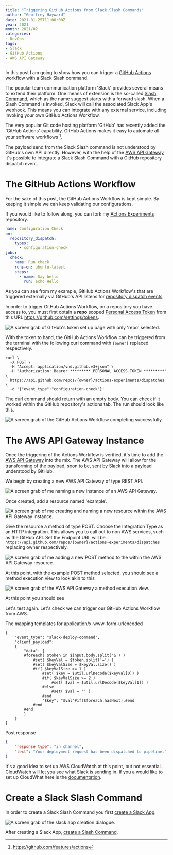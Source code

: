 ```yaml
---
title: "Triggering GitHub Actions from Slack Slash Commands"
author: "Geoffrey Hayward"
date: 2021-01-25T11:00:00Z
year: 2021
month: 2021/02
categories:
- DevOps
tags:
- Slack
- GitHub Actions
- AWS API Gateway
---
```

In this post I am going to show how you can trigger a [GitHub Actions](https://github.com/features/actions) workflow with a Slack Slash command.

<!-- more -->

The popular team communication platform 'Slack' provides several means to extend their platform. 
One means of extension is the so-called [Slash Command](https://api.slack.com/interactivity/slash-commands#what_are_commands), 
which as the name suggest starts with a forward slash. When a Slash Command is invoked, Slack will call the associated Slack 
App's webhook. This means you can integrate with any external service, including invoking your own GitHub Actions Workflow.

The very popular Git code hosting platform 'GitHub' has recently added the 'GitHub Actions' capability. GitHub Actions 
makes it easy to automate all your software workflows [^1].

The payload send from the Slack Slash command is not understood by GitHub's own API directly. However, with the help of 
the [AWS API Gateway](https://aws.amazon.com/api-gateway/) it's possible to integrate a Slack Slash Command with a 
GitHub repository dispatch event.

# The GitHub Actions Workflow
For the sake of this post, the GitHub Actions Workflow is kept simple. By keeping it simple we can keep validating 
our configurations.

If you would like to follow along, you can fork my [Actions Experiments](https://github.com/GeoffHayward/actions-experiments/) repository.

```yaml
name: Configuration Check
on:
  repository_dispatch:
    types:
      - configuration-check
jobs:
  check:
    name: Run check
    runs-on: ubuntu-latest
    steps:
      - name: Say hello
        run: echo Hello
```
As you can see from my example, GitHub Actions Workflow's that are triggered externally via GitHub's API listens for [repository dispatch events](https://docs.github.com/en/rest/reference/repos#create-a-repository-dispatch-event).

In order to trigger GitHub Actions Workflow, on a repository you have access to, you must first obtain a **repo** scoped [Personal Access Token](https://docs.github.com/en/github/authenticating-to-github/creating-a-personal-access-token)
from this URL https://github.com/settings/tokens. 

![A screen grab of GitHub's token set up page with only 'repo' selected. ](personal-access-token-setup.png)

With the token to hand, the GitHub Actions Workflow can be triggered from the terminal with the following curl command with
`{owner}` replaced respectively.

```shell
curl \
  -X POST \
  -H "Accept: application/vnd.github.v3+json" \
  -H "Authorization: Bearer ********* PERSONAL ACCESS TOKEN *********" \
  https://api.github.com/repos/{owner}/actions-experiments/dispatches \
  -d '{"event_type":"configuration-check"}'
```
The curl command should return with an empty body. You can check if it worked within the GitHub repository's actions tab.
The run should look like this. 

![A screen grab of the GitHub Actions Workflow completing successfully. ](github-actions-workflow-test-1.png)

# The AWS API Gateway Instance
Once the triggering of the Actions Workflow is verified, it's time to add the [AWS API Gateway](https://aws.amazon.com/api-gateway/) into the mix.
The AWS API Gateway will allow for the transforming of the payload, soon to be, sent by Slack into a payload understood by GitHub.

We begin by creating a new AWS API Gateway of type REST API.

![A screen grab of me naming a new instance of an AWS API Gateway. ](aws-api-gateway-setup-1.png)

Once created, add a resource named 'example'. 

![A screen grab of me creating and naming a new resource within the AWS API Gateway instance. ](aws-api-gateway-setup-2.png)

Give the resource a method of type POST. Choose the Integration Type as an HTTP integration. This allows you to call out 
to non AWS services, such as the GitHub API. Set the Endpoint URL will be `https://api.github.com/repos/{owner}/actions-experiments/dispatches` replacing owner respectively.

![A screen grab of me adding a new POST method to the within the AWS API Gateway resource. ](aws-api-gateway-setup-3.png)

At this point, with the example POST method selected, you should see a method execution view to look akin to this

![A screen grab of the AWS API Gateway a method execution view. ](aws-api-gateway-setup-4.png)


At this point you should see 

Let's test again. Let's check we can trigger our GitHub Actions Workflow from AWS.


The mapping templates for application/x-www-form-urlencoded

```text
{
    "event_type": "slack-deploy-command", 
    "client_payload":
    {
        "data": {
        #foreach( $token in $input.body.split('&') )
            #set( $keyVal = $token.split('=') )
            #set( $keyValSize = $keyVal.size() )
            #if( $keyValSize >= 1 )
                #set( $key = $util.urlDecode($keyVal[0]) )
                #if( $keyValSize >= 2 )
                    #set( $val = $util.urlDecode($keyVal[1]) )
                #else
                    #set( $val = '' )
                #end
                "$key": "$val"#if($foreach.hasNext),#end
            #end
        #end
        }
    }
}
```


Post response 
```json
{
    "response_type": "in_channel",
    "text": "Your deployment request has been dispatched to pipeline."
}
```

It's a good idea to set up AWS CloudWatch at this point, but not essential. CloudWatch will let you see what Slack is 
sending in. If you a would like to set up CloudWhat here is the [documentation](https://aws.amazon.com/premiumsupport/knowledge-center/api-gateway-cloudwatch-logs/).

# Create a Slack Slash Command
In order to create a Slack Slash Command you first [create a Slack App](https://api.slack.com/apps?new_app=1).

![A screen grab of the slack app creation dialogue. ](create-slack-app.png)

After creating a Slack App, [create a Slash Command](https://api.slack.com/apps/A01KM6562KY/slash-commands).



[^1]: https://github.com/features/actions